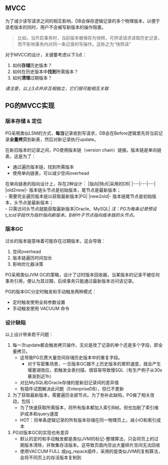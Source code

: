 ## MVCC
为了减少读写请求之间的相互影响，DB会保存逻辑记录的多个物理版本，以便于读老版本的同时，用户不会被写新版本的操作阻塞。
>比如，当开启事务时，当前版本被保存为快照，可供读请求读取历史记录，而不影响事务内对同一条记录的写操作。这称之为“快照读”

对于MVCC的设计，关键要考虑以下3点：
1. 如何**存储**历史版本？
2. 如何在历史版本中**找到**所需版本？
3. 如何**清理**过期版本？

*请注意，以上3点并非互相独立，它们很可能相互关联*

## PG的MVCC实现

### 版本存储 & 定位

PG采用类似LSM的方式，**每当**记录收到写请求，DB会在Before逻辑里先将当前记录**全量拷贝**到新表，然后对新记录执行update。

在新旧版本的记录之间，PG使用版本链（version chain）链接。版本链是单向链表，这是为了：
- 通过遍历版本链，找到所需版本
- 使用单向链表，可以减少空间overhead

在单向链表的指向设计上，存在2种设计：
|指向|特点|采用的DB|
|---|---|---|
|old2new|- 版本链头节点是初始版本，尾节点是最新版本；<br>- 需要完全遍历版本链以获取最新版本|PG|
|new2old|- 版本链尾节点是初始版本，头节点是最新版本；<br>- 只需访问头节点就能获取最新版本|Oracle、MySQL|
*注：PG为每条记录预设t_tcid字段作为指针指向新版本。B树叶子节点指向版本链的头节点。*

### 版本GC

过长的版本链意味着可能存在过期版本，这会导致：
1. 空间overhead
2. 版本链遍历时间加长
3. 影响优化器决策

PG采用类似JVM GC的策略，设计了过时版本回收器，当某版本的记录不被任何事务引用，便认为其过期，后续事务只能通过最新版本访问该记录。

PG的版本GC分定时触发和手动触发两种模式：
- 定时触发使用全局参数设置
- 手动触发使用 VACUUM 命令

### 设计缺陷

以上设计带来若干问题：
1. 每一次update都会触发拷贝操作，无论是改了记录的单个还是多个字段，即全量拷贝。
    - 这导致PG花费大量空间存储历史版本中的重复字段。
        - 对于写密集场景，一旦版本GC跟不上历史版本的累积速度，就会产生堰塞湖效应，若触发全表扫描，很容易导致慢SQL（有生产例子从30s暴涨到近1h）
    - 对比MySQL和Oracle存储的是新旧记录间的差异值
    - 有插件试图解决此问题（EnterpriseDB），但已不更新
2. 为了获取最新版本，需要遍历全部节点。为了弥补此缺陷，PG做了相关改动，包括：
    - 为了快速获取所需版本，将所有版本都加入索引B树。但也加剧了索引维护成本和query速度
    - HOT：将单条逻辑记录的所有版本存储在同一物理页上，减小IO和索引成本
3. PG对版本GC的实现也有差异
    - 默认的定时和手动触发都是类似JVM的标记-整理算法，只会将页上的过期版本清除，并聚集存活版本。这导致页面内空出大量碎片空间无法回收
    - 使用VACCUM FULL 或pg_repack插件，采用的是类似JVM的复制算法，会将不同页上的存活版本复制到